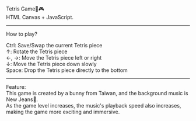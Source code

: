 Tetris Game🐰🎮  
HTML Canvas + JavaScript.  
*********************************************************  
How to play?  
  
Ctrl: Save/Swap the current Tetris piece  
↑: Rotate the Tetris piece  
←, →: Move the Tetris piece left or right  
↓: Move the Tetris piece down slowly  
Space: Drop the Tetris piece directly to the bottom  
*********************************************************  
Feature:  
This game is created by a bunny from Taiwan, and the background music is New Jeans👖.  
As the game level increases, the music's playback speed also increases, making the game more exciting and immersive.
